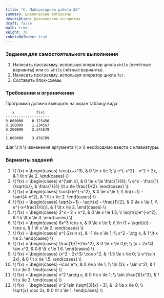 ```yaml
---
title: "C. Лабораторная работа №3"
summary: Циклические алгоритмы
description: Циклические алгоритмы
draft: false
math: true
weight: 30
robotsNoIndex: true
---
```


### Задания для самостоятельного выполнения

1. Написать программу, используя оператор цикла `while` (нечётные варианты) или `do while` (чётные варианты).
2. Написать программу, используя оператор цикла `for`.
3. Составить блок-схемы.


### Требования и ограничения

Программа должна выводить на экран таблицу вида:
```text
   x          f(x)
--------------------
0.000000    0.123456
0.100000    1.234567
0.200000    2.345678
...
1.000000    3.456789
```
Шаг \\( h \\) изменения аргумента \\( x \\) необходимо ввести с клавиатуры.


### Варианты заданий

1. \\( f(x) = \begin{cases} \cos(x+x^3), & 0 \le x \le 1; \\\  e^{-x^2} - x^2 + 2x, & 1 \lt x \le 2.  \end{cases} \\)
2. \\( f(x) = \begin{cases} e^{\sin x}, & 0 \le x \le \frac{1}{4}; \\\  e^x - \frac{1}{\sqrt{x}}, & \frac{1}{4} \lt x \le \frac{1}{2}.  \end{cases} \\)
3. \\( f(x) = \begin{cases} \cos(x)e^{-x^2}, & 0 \le x \le 1; \\\  \ln(x+1) - \sqrt{4-x^2}, & 1 \lt x \le 2.  \end{cases} \\)
4. \\( f(x) = \begin{cases} \sqrt{x+1} - \sqrt{x} - \frac{1}{2}, & 0 \le x \le 1; \\\  e^{-x-\frac{1}{x}}, & 1 \lt x \le 2.  \end{cases} \\)
5. \\( f(x) = \begin{cases} 2^x - 2 + x^2, & 0 \le x \le 1.5; \\\  \sqrt{x}e^{-x^2}, & 1.5 \lt x \le 3.  \end{cases} \\)
6. \\( f(x) = \begin{cases} 8x^3 \cos x, & 0 \le x \le 1; \\\  \ln (1 + \sqrt{x}) - \cos x, & 1 \lt x \le 2.  \end{cases} \\)
7. \\( f(x) = \begin{cases} e^{-2\sin x}, & -1 \le x \le 1; \\\ x^2 - \ctg x, & 1 \lt x \le 2.  \end{cases} \\)
8. \\( f(x) = \begin{cases} \frac{1}{1+25x^2}, & 0 \le x \le 0,6; \\\  (x + 2x^4) \sin x^2, & 0.6 \lt x \le 1.6.  \end{cases} \\)
9. \\( f(x) = \begin{cases} (x^2 - 2x^3) \cos x^2, & -1.5 \le x \le 0; \\\ e^{\sin 2x}, & 0 \lt x \le 1.5.  \end{cases} \\)
10. \\( f(x) = \begin{cases} -\cos e^x, & 0 \le x \le 1; \\\ \ln (2x + \sin x^2), & 1 \lt x \le 2.  \end{cases} \\)
11. \\( f(x) = \begin{cases} x^2 \arctg x, & 0 \le x \le 1; \\\ \sin \frac{1}{x^2}, & 1 \lt x \le 2.  \end{cases} \\)
12. \\( f(x) = \begin{cases} x^2 \sin (\sqrt[3]{x} - 3), & -2 \le x \le 0; \\\ \sqrt{x} \cos 2x, & 0 \lt x \le 1.  \end{cases} \\)
